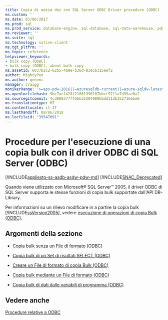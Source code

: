 ```yaml
---
title: Copia di massa dei con SQL Server ODBC Driver procedure (ODBC) | Documenti di Microsoft
ms.custom: ''
ms.date: 03/06/2017
ms.prod: sql
ms.prod_service: database-engine, sql-database, sql-data-warehouse, pdw
ms.reviewer: ''
ms.suite: sql
ms.technology: native-client
ms.tgt_pltfrm: ''
ms.topic: reference
helpviewer_keywords:
- bulk copy [ODBC]
- bulk copy [ODBC], about bulk copy
ms.assetid: 6037b2c2-62b5-4a9e-b36d-83e5b315eef2
author: MightyPen
ms.author: genemi
manager: craigg
monikerRange: '>=aps-pdw-2016||=azuresqldb-current||=azure-sqldw-latest||>=sql-server-2016||=sqlallproducts-allversions||>=sql-server-linux-2017'
ms.openlocfilehash: 9bc7ae1428f21861990107bbcc97f1a7d99ae8a2
ms.sourcegitcommit: 4cd008a77f456b35204989bbdd31db352716bbe6
ms.translationtype: MT
ms.contentlocale: it-IT
ms.lasthandoff: 08/06/2018
ms.locfileid: "39547091"
---
```

# <a name="bulk-copying-with-the-sql-server-odbc-driver-how-to-topics-odbc"></a>Procedure per l'esecuzione di una copia bulk con il driver ODBC di SQL Server (ODBC)
[!INCLUDE[appliesto-ss-asdb-asdw-pdw-md](../../../includes/appliesto-ss-asdb-asdw-pdw-md.md)]
[!INCLUDE[SNAC_Deprecated](../../../includes/snac-deprecated.md)]

  Quando viene utilizzato con Microsoft® SQL Server™ 2005, il driver ODBC di SQL Server supporta le stesse funzioni di copia bulk supportate dall'API DB-Library.  
  
 Per informazioni su un rilievo modificare in a partire la copia bulk [!INCLUDE[ssVersion2005](../../../includes/ssversion2005-md.md)], vedere [esecuzione di operazioni di copia Bulk &#40;ODBC&#41;](../../../relational-databases/native-client-odbc-bulk-copy-operations/performing-bulk-copy-operations-odbc.md).  
  
## <a name="in-this-section"></a>Argomenti della sezione  
  
-   [Copia bulk senza un File di formato &#40;ODBC&#41;](../../../relational-databases/native-client-odbc-how-to/bulk-copy/bulk-copy-without-a-format-file-odbc.md)  
  
-   [Copia bulk di un Set di risultati SELECT &#40;ODBC&#41;](../../../relational-databases/native-client-odbc-how-to/bulk-copy/bulk-copy-a-select-result-set-odbc.md)  
  
-   [Creare un File di formato di copia Bulk &#40;ODBC&#41;](../../../relational-databases/native-client-odbc-how-to/bulk-copy/create-a-bulk-copy-format-file-odbc.md)  
  
-   [Copia bulk mediante un File di formato &#40;ODBC&#41;](../../../relational-databases/native-client-odbc-how-to/bulk-copy/bulk-copy-by-using-a-format-file-odbc.md)  
  
-   [Copia bulk di dati dalle variabili di programma &#40;ODBC&#41;](../../../relational-databases/native-client-odbc-how-to/bulk-copy/bulk-copy-data-from-program-variables-odbc.md)  
  
## <a name="see-also"></a>Vedere anche  
 [Procedure relative a ODBC](../../../relational-databases/native-client-odbc-how-to/odbc-how-to-topics.md)  
  
  
